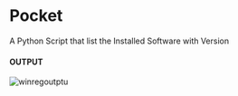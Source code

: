 # Pocket
A Python Script that list the Installed Software with Version

#### OUTPUT
![winregoutptu](https://user-images.githubusercontent.com/46684645/119491335-6b138300-bd7b-11eb-8050-9698ccfd844b.PNG)
